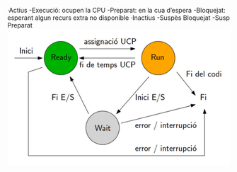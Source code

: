 ·Actius
-Execució: ocupen la CPU
-Preparat: en la cua d’espera
-Bloquejat: esperant algun recurs extra no disponible
·Inactius
-Suspès Bloquejat
-Susp Preparat
![Imatge](<Captura de pantalla de 2023-11-13 10-30-47.png>)